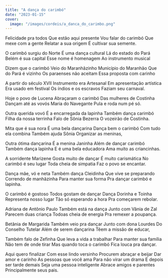 ```yaml
---
title: "A dança do carimbó"
date: "2023-01-15"
cover:
  image: "/images/cordeis/a_danca_do_carimbo.png"
---
```


Felicidade pra todos
Que estão aqui presente
Vou falar do carimbó
Que mexe com a gente
Relatar a sua origem
É cultivar sua semente.

O carimbó surgiu do Norte
É uma dança cultural
Lá do estado do Pará
Belém é sua capital
Esse nome é homenagem
Ao instrumento musical

Dizem que o carimbó
Veio do Maranhãzinho
Município do Maranhão
Que do Pará é vizinho
Os paraenses não aceitam
Essa proposta com carinho

A partir do século XVII
Instrumento era Artesanal
Em apresentação artística
Era usado em festival
Os índios e os escravos
Faziam seu carnaval.

<!-- pagebreak -->

Hoje o povo de Lucena
Abraçaram o carimbó
Das mulheres de Costinha
Dançam até as vovós
Maria do Navegante
Pula e roda num pé só.

Outra querida vovó
É a encarregada da lapinha
Também dança carimbó
Filha da nossa terrinha
Falo de Sônia Bezerra
O vozeirão de Costinha.

Mita que é sua nora
É uma bela dançarina
Dança bem o carimbó
Com tudo ela combina
Também ajuda Sônia
Organizar as meninas,

Outra ótima dançarina
É a menina Janinha
Além de dançar carimbó
Também dança lapinha
E é uma bela educadora
Ama muito as criancinhas.

<!-- pagebreak -->

A sorridente Marizene
Gosta muito de dançar
É muito carismática
No carimbó é seu lugar
Toda cheia de simpatia
Faz o povo se encantar.

Dança mãe, vó e neta
Também dança Cleidinha
Que vive se preparando
Correndo de manhãzinha
Para manter sua forma
Pra dançar carimbó e lapinha.

O carimbó é gostoso
Todos gostam de dançar
Dança Dorinha e Toinha
Representa nosso lugar
Tão só esperando a hora
Pra começarem rebolar.

Adriana de Antônio Paulo
Também está na dança
Junto com Vânia de Zal
Parecem duas criança
Todoas cheia de energia
Pra remexer a poupança.

<!-- pagebreak -->

Betânia de Margarida
Também veio pra dançar
Junto com dona Lourdes
Do Conselho Tutelar
Além de serem dançarina
Têem a missão de educar,

Também falo de Zefinha
Que leva a vida a trabalhar
Para manter sua família
Não tem de onde tirar
Mas quando toca o carimbó
Fica louca pra dançar.

Aqui quero finalizar
Com esse lindo versinho
Procurem abraçar e beijar
Dar amor e carinho
As pessoas que você ama
Para não virar um drama
E depois ser tarde demais
Seja uma pessoa inteligente
Abrace amigos e parentes
Principalmente seus pais.

